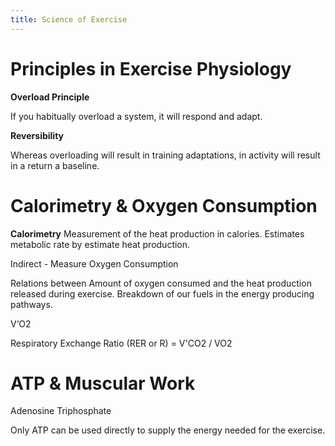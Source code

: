 ```yaml
---
title: Science of Exercise
---
```


# Principles in Exercise Physiology 

**Overload Principle**

If you habitually overload a system, it will respond and adapt. 

**Reversibility**

Whereas overloading will result in training adaptations, in activity will result in a return a baseline. 



# Calorimetry & Oxygen Consumption

**Calorimetry**
Measurement of the heat production in calories. Estimates metabolic rate by estimate heat production. 

Indirect - Measure Oxygen Consumption 

Relations between Amount of oxygen consumed and the heat production released during exercise. Breakdown of our fuels in the energy producing pathways. 

V‘O2 

Respiratory Exchange Ratio (RER or R) = V'CO2 / VO2



# ATP & Muscular Work

Adenosine Triphosphate

Only ATP can be used directly to supply the energy needed for the exercise. 





















